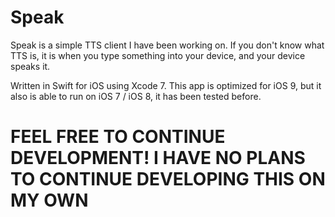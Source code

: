 # Speak

Speak is a simple TTS client I have been working on. If you don't know what TTS is,
it is when you type something into your device, and your device speaks it.

Written in Swift for iOS using Xcode 7.
This app is optimized for iOS 9, but it also is able to run on iOS 7 / iOS 8, it has been tested before.

# FEEL FREE TO CONTINUE DEVELOPMENT! I HAVE NO PLANS TO CONTINUE DEVELOPING THIS ON MY OWN
